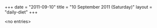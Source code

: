 +++
date = "2011-09-10"
title = "10 September 2011 (Saturday)"
layout = "daily-diet"
+++

\<no entries\>